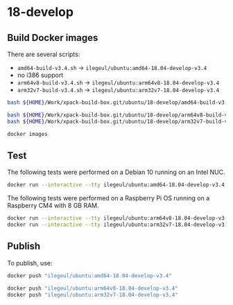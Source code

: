 
# 18-develop

## Build Docker images

There are several scripts:

- `amd64-build-v3.4.sh` -> `ilegeul/ubuntu:amd64-18.04-develop-v3.4`
- no i386 support
- `arm64v8-build-v3.4.sh` -> `ilegeul/ubuntu:arm64v8-18.04-develop-v3.4`
- `arm32v7-build-v3.4.sh` -> `ilegeul/ubuntu:arm32v7-18.04-develop-v3.4`

```sh
bash ${HOME}/Work/xpack-build-box.git/ubuntu/18-develop/amd64-build-v3.4.sh

bash ${HOME}/Work/xpack-build-box.git/ubuntu/18-develop/arm64v8-build-v3.4.sh
bash ${HOME}/Work/xpack-build-box.git/ubuntu/18-develop/arm32v7-build-v3.4.sh

docker images
```

## Test

The following tests were performed on a Debian 10
running on an Intel NUC.

```sh
docker run --interactive --tty ilegeul/ubuntu:amd64-18.04-develop-v3.4
```

The following tests were performed on a Raspberry Pi OS
running on a Raspberry CM4 with 8 GB RAM.

```sh
docker run --interactive --tty ilegeul/ubuntu:arm64v8-18.04-develop-v3.4
docker run --interactive --tty ilegeul/ubuntu:arm32v7-18.04-develop-v3.4
```

## Publish

To publish, use:

```sh
docker push "ilegeul/ubuntu:amd64-18.04-develop-v3.4"

docker push "ilegeul/ubuntu:arm64v8-18.04-develop-v3.4"
docker push "ilegeul/ubuntu:arm32v7-18.04-develop-v3.4"
```
